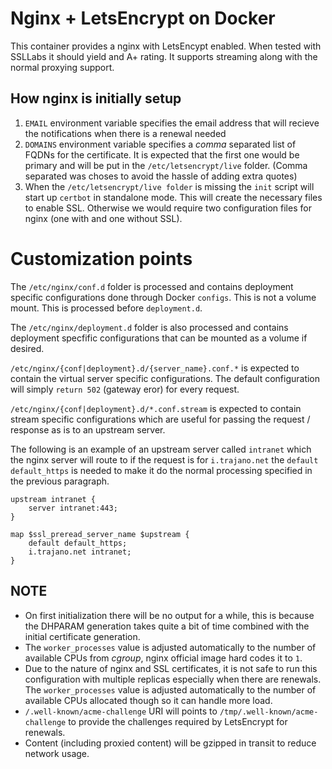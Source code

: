 # Nginx + LetsEncrypt on Docker

This container provides a nginx with LetsEncypt enabled.  When tested with SSLLabs it should yield and A+ rating.  It supports streaming along with the normal proxying support.

## How nginx is initially setup

1. `EMAIL` environment variable specifies the email address that will recieve the notifications when there is a renewal needed
2. `DOMAINS` environment variable specifies a *comma* separated list of FQDNs for the certificate.  It is expected that the first one would be primary and will be put in the `/etc/letsencrypt/live` folder.  (Comma separated was choses to avoid the hassle of adding extra quotes)
3. When the `/etc/letsencrypt/live folder` is missing the `init` script will start up `certbot` in standalone mode.  This will create the necessary files to enable SSL.  Otherwise we would require two configuration files for nginx (one with and one without SSL).

# Customization points

The `/etc/nginx/conf.d` folder is processed and contains deployment specific configurations done through Docker `configs`.  This is not a volume mount.  This is processed before `deployment.d`.

The `/etc/nginx/deployment.d` folder is also processed and contains deployment specfific configurations that can be mounted as a volume if desired.

`/etc/nginx/{conf|deployment}.d/{server_name}.conf.*` is expected to contain the virtual server specific configurations.  The default configuration will simply `return 502` (gateway eror) for every request.

`/etc/nginx/{conf|deployment}.d/*.conf.stream` is expected to contain stream specific configurations which are useful for passing the request / response as is to an upstream server.

The following is an example of an upstream server called `intranet` which the nginx server will route to if the request is for `i.trajano.net` the `default default_https` is needed to make it do the normal processing specified in the previous paragraph.

    upstream intranet {
        server intranet:443;
    }

    map $ssl_preread_server_name $upstream {
        default default_https;
        i.trajano.net intranet;
    }

## NOTE

* On first initialization there will be no output for a while, this is because the DHPARAM generation takes quite a bit of time combined with the initial certificate generation.
* The `worker_processes` value is adjusted automatically to the number of available CPUs from *cgroup*, nginx official image hard codes it to `1`.
* Due to the nature of nginx and SSL certificates, it is not safe to run this configuration with multiple replicas especially when there are renewals.  The `worker_processes` value is adjusted automatically to the number of available CPUs allocated though so it can handle more load.
* `/.well-known/acme-challenge` URI will points to `/tmp/.well-known/acme-challenge` to provide the challenges required by LetsEncrypt for renewals.
* Content (including proxied content) will be gzipped in transit to reduce network usage.
